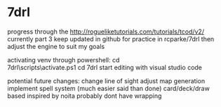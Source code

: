 # 7drl


progress through the http://rogueliketutorials.com/tutorials/tcod/v2/
currently part 3
keep updated in github for practice in rcparke/7drl
then adjust the engine to suit my goals


activating venv through powershell:
cd\
7drl\scripts\activate.ps1
cd 7drl
start editing with visual studio code


potential future changes:
change line of sight
adjust map generation
implement spell system (much easier said than done)
    card/deck/draw based inspired by noita
    probably dont have wrapping
